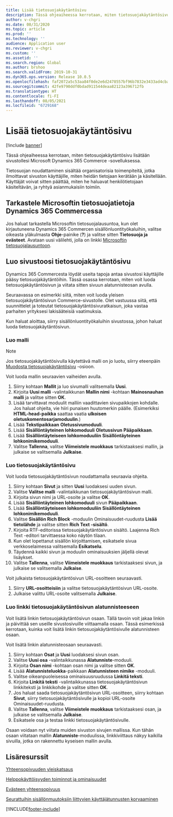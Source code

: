 ```yaml
---
title: Lisää tietosuojakäytäntösivu
description: Tässä ohjeaiheessa kerrotaan, miten tietosuojakäytäntösivu lisätään sivustollesi Microsoft Dynamics 365 Commerce -sovelluksessa.
author: v-chgri
ms.date: 08/31/2020
ms.topic: article
ms.prod: ''
ms.technology: ''
audience: Application user
ms.reviewer: v-chgri
ms.custom: ''
ms.assetid: ''
ms.search.region: Global
ms.author: brshoo
ms.search.validFrom: 2019-10-31
ms.dyn365.ops.version: Release 10.0.5
ms.openlocfilehash: faf2072a5c53aa84f0de2e6d2478557bf96b7832e3433ad4cba971bc3f6e5880
ms.sourcegitcommit: 42fe9790ddf0bdad911544deaa82123a396712fb
ms.translationtype: HT
ms.contentlocale: fi-FI
ms.lasthandoff: 08/05/2021
ms.locfileid: "6729168"
---
```

# <a name="add-a-privacy-policy-page"></a>Lisää tietosuojakäytäntösivu

[!include [banner](includes/banner.md)]

Tässä ohjeaiheessa kerrotaan, miten tietosuojakäytäntösivu lisätään sivustollesi Microsoft Dynamics 365 Commerce -sovelluksessa.

Tietosuojan noudattaminen sisältää organisatorisia toimenpiteitä, jotka ilmoittavat sivuston käyttäjille, miten heidän tietojaan kerätään ja käsitellään. Käyttäjät voivat sitten päättää, miten he haluavat henkilötietojaan käsiteltävän, ja ryhtyä asianmukaisiin toimiin.

## <a name="review-the-microsoft-privacy-statement-in-dynamics-365-commerce"></a>Tarkastele Microsoftin tietosuojatietoja Dynamics 365 Commercessa

Jos haluat tarkastella Microsoftin tietosuojalausuntoa, kun olet kirjautuneena Dynamics 365 Commercen sisällönluontityökaluihin, valitse oikeasta yläkulmasta **Ohje**-painike (**?**) ja valitse sitten **Tietosuoja ja evästeet**. Avataan uusi välilehti, jolla on linkki [Microsoftin tietosuojalausuntoon](https://privacy.microsoft.com/privacystatement).

## <a name="build-a-privacy-policy-page-for-your-site"></a>Luo sivustoosi tietosuojakäytäntösivu

Dynamics 365 Commercesta löydät useita tapoja antaa sivustosi käyttäjille pääsy tietosuojakäytäntöihin. Tässä osassa kerrotaan, miten voit luoda tietosuojakäytäntösivun ja viitata sitten sivuun alatunnisteosan avulla.

Seuraavassa on esimerkki siitä, miten voit luoda yleisen tietosuojakäytäntösivun Commerce-sivustolle. Olet vastuussa siitä, että suunnittelet ja toteutat tietosuojakäytäntösivuratkaisun, joka vastaa parhaiten yrityksesi lakisääteisiä vaatimuksia.

Kun haluat aloittaa, siirry sisällönluontityökaluihin sivustossa, johon haluat luoda tietosuojakäytäntösivun.

### <a name="create-a-template"></a>Luo malli

> [!NOTE]
> Jos tietosuojakäytäntösivulla käytettävä malli on jo luotu, siirry eteenpäin [Muodosta tietosuojakäytäntösivu](#build-a-privacy-policy-page) -osioon.

Voit luoda mallin seuraavien vaiheiden avulla.

1. Siirry kohtaan **Mallit** ja luo sivumalli valitsemalla **Uusi**.
1. Kirjoita **Uusi malli** -valintaikkunan **Mallin nimi** -kohtaan **Mainosnauhan malli** ja valitse sitten **OK**.
1. Lisää tarvittavat moduulit malliin vaadittavien sivupaikkojen kohdalle. Jos haluat ohjeita, vie hiiri punaisen huutomerkin päälle. (Esimerkiksi **HTML-head-paikka** saattaa vaatia **ulkoisen oletuskomentosarjamoduulin**.)
1. Lisää **Tekstipaikkaan** **Oletussivumoduuli**.
1. Lisää **Sisällöntäyteinen lohkomoduuli** **Oletussivun** **Pääpaikkaan**.
1. Lisää **Sisällöntäyteiseen lohkomoduuliin** **Sisällöntäyteinen lohkonimikemoduuli**.
1. Valitse **Tallenna**, valitse **Viimeistele muokkaus** tarkistaaksesi mallin, ja julkaise se valitsemalla **Julkaise**.

### <a name="build-a-privacy-policy-page"></a>Luo tietosuojakäytäntösivu

Voit luoda tietosuojakäytäntösivun noudattamalla seuraavia ohjeita.

1. Siirry kohtaan **Sivut** ja sitten **Uusi** luodaksesi uuden sivun.
1. Valitse **Valitse malli** -valintaikkunan tietosuojakäytäntösivun malli.
1. Kirjoita sivun nimi ja URL-osoite ja valitse **OK**. 
1. Lisää **Sisällöntäyteinen lohkomoduuli** sivun **Pääpaikkaan**.
1. Lisää **Sisällöntäyteiseen lohkomoduuliin** **Sisällöntäyteinen lohkonimikemoduuli**.
1. Valitse **Sisällön Rich Block** -moduulin Ominaisuudet-ruudusta **Lisää tietolähde** ja valitse sitten **Rich Text -sisältö**.
1. Kirjoita RTF-editorissa tietosuojakäytäntösivun sisältö. Laajenna Rich Text -editori tarvittaessa koko näytön tilaan.
1. Kun olet lopettanut sisällön kirjoittamisen, esikatsele sivua verkkoselaimessa valitsemalla **Esikatselu**.
1. Täydennä kaikki sivun ja moduulin ominaisuuksien jäljellä olevat lisäykset.
1. Valitse **Tallenna**, valitse **Viimeistele muokkaus** tarkistaaksesi sivun, ja julkaise se valitsemalla **Julkaise**.

Voit julkaista tietosuojakäytäntösivun URL-osoitteen seuraavasti.

1. Siirry **URL-osoitteisiin** ja valitse tietosuojakäytäntösivun URL-osoite.
1. Julkaise valittu URL-osoite valitsemalla **Julkaise**.

### <a name="create-a-link-to-the-privacy-policy-page-in-a-footer"></a>Luo linkki tietosuojakäytäntösivun alatunnisteeseen

Voit lisätä linkin tietosuojakäytäntösivun osaan. Tällä tavoin voit jakaa linkin ja päivittää sen useille sivustosivuille viittaamalla osaan. Tässä esimerkissä kerrotaan, kuinka voit lisätä linkin tietosuojakäytäntösivulle alatunnisteen osaan.

Voit lisätä linkin alatunnisteosaan seuraavasti.

1. Siirry kohtaan **Osat** ja **Uusi** luodaksesi sivun osan.
1. Valitse **Uusi osa** -valintaikkunassa **Alatunniste**-moduuli.
1. Kirjoita **Osan nimi** -kohtaan osan nimi ja valitse sitten **OK**.
1. Lisää **Alatunnisteluokka**-paikkaan **Alatunnisteen nimike** -moduuli.
1. Valitse oikeanpuoleisessa ominaisuusruudussa **Linkitä teksti**.
1. Kirjoita **Linkitä teksti** -valintaikkunassa tietosuojakäytäntösivun linkkiteksti ja linkkikohde ja valitse sitten **OK**.
1. Jos haluat saada tietosuojakäytäntösivun URL-osoitteen, siirry kohtaan **Sivut**, siirry tietosuojakäytäntösivulle ja kopioi URL-osoite Ominaisuudet-ruudusta.
1. Valitse **Tallenna**, valitse **Viimeistele muokkaus** tarkistaaksesi osan, ja julkaise se valitsemalla **Julkaise**.
1. Esikatsele osa ja testaa linkki tietosuojakäytäntösivulle.

Osaan voidaan nyt viitata muiden sivuston sivujen mallissa. Kun tähän osaan viitataan mallin **Alatunniste**-moduulissa, linkkiviittaus näkyy kaikilla sivuilla, jotka on rakennettu kyseisen mallin avulla.

## <a name="additional-resources"></a>Lisäresurssit

[Yhteensopivuuden yleiskatsaus](compliance-overview.md)

[Helppokäyttöisyyden toiminnot ja ominaisuudet](accessibility.md)

[Evästeen yhteensopivuus](cookie-compliance.md)

[Seurattuihin sisällönmuutoksiin liittyvien käyttäjätunnusten korvaaminen](replace-IDs-tracked-changes.md)


[!INCLUDE[footer-include](../includes/footer-banner.md)]
